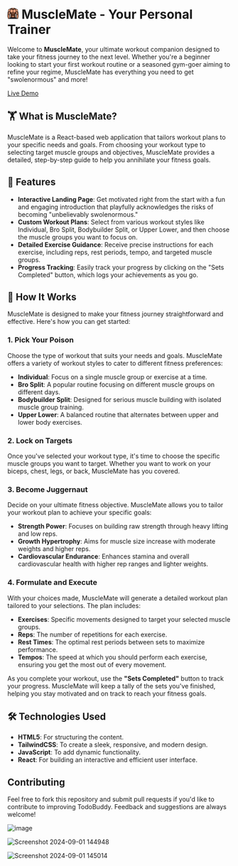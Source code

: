 # <img src="./src/assets/muscles (1).png" height=25> MuscleMate - Your Personal Trainer

Welcome to **MuscleMate**, your ultimate workout companion designed to take your fitness journey to the next level. Whether you're a beginner looking to start your first workout routine or a seasoned gym-goer aiming to refine your regime, MuscleMate has everything you need to get "swolenormous" and more!

[Live Demo](https://rakshitgupta23.github.io/MuscleMate/)

## 🏋️ What is MuscleMate?

MuscleMate is a React-based web application that tailors workout plans to your specific needs and goals. From choosing your workout type to selecting target muscle groups and objectives, MuscleMate provides a detailed, step-by-step guide to help you annihilate your fitness goals.

## 🎯 Features

- **Interactive Landing Page**: Get motivated right from the start with a fun and engaging introduction that playfully acknowledges the risks of becoming "unbelievably swolenormous."
- **Custom Workout Plans**: Select from various workout styles like Individual, Bro Split, Bodybuilder Split, or Upper Lower, and then choose the muscle groups you want to focus on.
- **Detailed Exercise Guidance**: Receive precise instructions for each exercise, including reps, rest periods, tempo, and targeted muscle groups.
- **Progress Tracking**: Easily track your progress by clicking on the "Sets Completed" button, which logs your achievements as you go.

## 🧭 How It Works

MuscleMate is designed to make your fitness journey straightforward and effective. Here's how you can get started:

### 1. Pick Your Poison
Choose the type of workout that suits your needs and goals. MuscleMate offers a variety of workout styles to cater to different fitness preferences:

- **Individual**: Focus on a single muscle group or exercise at a time.
- **Bro Split**: A popular routine focusing on different muscle groups on different days.
- **Bodybuilder Split**: Designed for serious muscle building with isolated muscle group training.
- **Upper Lower**: A balanced routine that alternates between upper and lower body exercises.

### 2. Lock on Targets
Once you've selected your workout type, it's time to choose the specific muscle groups you want to target. Whether you want to work on your biceps, chest, legs, or back, MuscleMate has you covered.

### 3. Become Juggernaut
Decide on your ultimate fitness objective. MuscleMate allows you to tailor your workout plan to achieve your specific goals:

- **Strength Power**: Focuses on building raw strength through heavy lifting and low reps.
- **Growth Hypertrophy**: Aims for muscle size increase with moderate weights and higher reps.
- **Cardiovascular Endurance**: Enhances stamina and overall cardiovascular health with higher rep ranges and lighter weights.

### 4. Formulate and Execute
With your choices made, MuscleMate will generate a detailed workout plan tailored to your selections. The plan includes:

- **Exercises**: Specific movements designed to target your selected muscle groups.
- **Reps**: The number of repetitions for each exercise.
- **Rest Times**: The optimal rest periods between sets to maximize performance.
- **Tempos**: The speed at which you should perform each exercise, ensuring you get the most out of every movement.

As you complete your workout, use the **"Sets Completed"** button to track your progress. MuscleMate will keep a tally of the sets you've finished, helping you stay motivated and on track to reach your fitness goals.

## 🛠️ Technologies Used

- **HTML5**: For structuring the content.
- **TailwindCSS**: To create a sleek, responsive, and modern design.
- **JavaScript**: To add dynamic functionality.
- **React**: For building an interactive and efficient user interface.

## Contributing

Feel free to fork this repository and submit pull requests if you'd like to contribute to improving TodoBuddy. Feedback and suggestions are always welcome!

![image](https://github.com/user-attachments/assets/00578f34-9f94-46ea-a605-598e870122a1)

![Screenshot 2024-09-01 144948](https://github.com/user-attachments/assets/7cf27709-6639-4e3a-a227-19f722e63135)

![Screenshot 2024-09-01 145014](https://github.com/user-attachments/assets/e11b123d-1895-4123-960d-f255947e6bc6)


